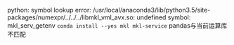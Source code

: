 python: symbol lookup error: /usr/local/anaconda3/lib/python3.5/site-packages/numexpr/../../../libmkl_vml_avx.so: undefined symbol: mkl_serv_getenv
`conda install --yes mkl mkl-service` pandas与当前运算库不匹配

